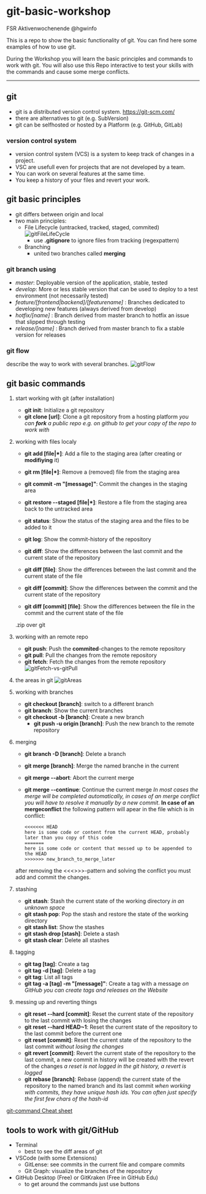 # git-basic-workshop
FSR Aktivenwochenende @hgwinfo

This is a repo to show the basic functionality of git.
You can find here some examples of how to use git.

During the Workshop you will learn the basic principles and commands to work with git.
You will also use this Repo interactive to test your skills with the commands and cause some merge conflicts.

<hr>

## git

* git is a distributed version control system. <https://git-scm.com/>
* there are alternatives to git (e.g. SubVersion)
* git can be selfhosted or hosted by a Platform (e.g. GitHub, GitLab)

### version control system

* version control system (VCS) is a system to keep track of changes in a project.
* VSC are usefull even for projects that are not developed by a team.
* You can work on several features at the same time.
* You keep a history of your files and revert your work.

## git basic principles

* git differs between origin and local
* two main principles:
  * File Lifecycle (untracked, tracked, staged, commited)
  ![gitFileLifeCycle](assets/git-file-lifecycle.png)
    * use **.gitignore** to ignore files from tracking (regexpattern)
  * Branching
    * united two branches called **merging**

### git branch using

* *master*: Deployable version of the application, stable, tested
* *develop*: More or less stable version that can be used to deploy to a test environment (not necessarily tested)
* *feature/[frontend|backend]/[featurename]* : Branches dedicated to developing new features (always derived from develop)
* *hotfix/[name]* : Branch derived from master branch to hotfix an issue that slipped through testing
* *release/[name]* : Branch derived from master branch to fix a stable version for releases

### git flow

describe the way to work with several branches.
![gitFlow](assets/git-flow.png)

## git basic commands

1. start working with git (after installation)
    * **git init**: Initialize a git repository
    * **git clone [url]**: Clone a git repository from a hosting platform
    *you can **fork** a public repo e.g. on github to get your copy of the repo to work with*
2. working with files localy
    * **git add [file|*]**: Add a file to the staging area (after creating or **modifiying** it)
    * **git rm [file|*]**: Remove a (removed) file from the staging area
    * **git commit -m "[message]"**: Commit the changes in the staging area
    * **git restore --staged [file|*]**: Restore a file from the staging area back to the untracked area

    * **git status**: Show the status of the staging area and the files to be added to it
    * **git log**: Show the commit-history of the repository
    * **git diff**: Show the differences between the last commit and the current state of the repository
    * **git diff [file]**: Show the differences between the last commit and the current state of the file
    * **git diff [commit]**: Show the differences between the commit and the current state of the repository
    * **git diff [commit] [file]**: Show the differences between the file in the commit and the current state of the file
    
    .zip over git

3. working with an remote repo
    * **git push**: Push the **commited**-changes to the remote repository
    * **git pull**: Pull the changes from the remote repository
    * **git fetch**: Fetch the changes from the remote repository
    ![gitFetch-vs-gitPull](assets/git-fetch-vs-git-pull.png)
4. the areas in git
![gitAreas](assets/git-basic-areas.png)
5. working with branches
    * **git checkout [branch]**: switch to a different branch
    * **git branch**: Show the current branches
    * **git checkout -b [branch]**: Create a new branch
      * **git push -u origin [branch]**: Push the new branch to the remote repository
6. merging
    * **git branch -D [branch]**: Delete a branch
    * **git merge [branch]**: Merge the named branche in the current
    * **git merge --abort**: Abort the current merge
    * **git merge --continue**: Continue the current merge
    *In most cases the merge will be completed automatically, in cases of an merge conflict you will have to resolve it manually by a new commit*. **In case of an mergeconflict** the following pattern will apear in the file which is in conflict:

        ```shell
        <<<<<<< HEAD
        here is some code or content from the current HEAD, probably later than you copy of this code
        =======
        here is some code or content that messed up to be appended to the HEAD
        >>>>>>> new_branch_to_merge_later
        ```

    after removing the <<<>>>-pattern and solving the conflict you must add and commit the changes.
7. stashing
    * **git stash**: Stash the current state of the working directory *in an unknown space*
    * **git stash pop**: Pop the stash and restore the state of the working directory
    * **git stash list**: Show the stashes
    * **git stash drop [stash]**: Delete a stash
    * **git stash clear**: Delete all stashes
8. tagging
    * **git tag [tag]**: Create a tag
    * **git tag -d [tag]**: Delete a tag
    * **git tag**: List all tags
    * **git tag -a [tag] -m "[message]"**: Create a tag with a message
    *on GitHub you can create tags and releases on the Website*
9. messing up and reverting things
    * **git reset --hard [commit]**: Reset the current state of the repository to the last commit with losing the changes
    * **git reset --hard HEAD~1**: Reset the current state of the repository to the last commit before the current one
    * **git reset [commit]**: Reset the current state of the repository to the last commit *without losing the changes*
    * **git revert [commit]**: Revert the current state of the repository to the last commit, a new commit in history will be created with the revert of the changes
    *a reset is not logged in the git history, a revert is logged*
    * **git rebase [branch]**: Rebase (append) the current state of the repository to the named branch and its last commit
    *when working with commits, they have unique hash ids. You can often just specify the first few chars of the hash-id*

[git-command Cheat sheet](https://education.github.com/git-cheat-sheet-education.pdf)

## tools to work with git/GitHub

* Terminal
  * best to see the diff areas of git
* VSCode (with some Extensions)
  * GitLense: see commits in the current file and compare commits
  * Git Graph: visualize the branches of the repository
* GitHub Desktop (Free) or GitKraken (Free in GitHub Edu)
  * to get around the commands just use buttons
